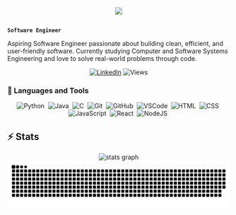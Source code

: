<h1 align="center">
    <img src="https://readme-typing-svg.herokuapp.com/?font=Inter&size=48&center=true&vCenter=true&width=500&height=70&color=4493F8&duration=4000&lines=Hi+There!+👋;+I'm+Amit!;" />
</h1>

**`Software Engineer`**

Aspiring Software Engineer passionate about building clean, efficient, and user-friendly software. Currently studying Computer and Software Systems Engineering and love to solve real-world problems through code.


<div align="center">
     <a href="https://linkedin.com/in/amitsuthram1/"><img src="https://img.shields.io/badge/LinkedIn-blue.svg?style=for-the-badge&logo=linkedin&logoColor=white" alt="LinkedIn"/></a>
    <img src="https://komarev.com/ghpvc/?username=amitsuthram1&style=for-the-badge&color=red" alt="Views"/>
</div>

### 🧰 Languages and Tools
<div align="center">
    <img src="https://cdn.jsdelivr.net/gh/devicons/devicon/icons/python/python-plain.svg" alt="Python" height="48rem"/>&nbsp;
    <img src="https://cdn.jsdelivr.net/gh/devicons/devicon/icons/java/java-original.svg" alt="Java" height="48rem"/>&nbsp;
    <img src="https://img.icons8.com/fluency/48/c-programming.png" alt="C" height="48rem"/>&nbsp;
    <img src="https://cdn.jsdelivr.net/gh/devicons/devicon/icons/git/git-original.svg" alt="Git" height="48rem"/>&nbsp;
    <img src="https://cdn.jsdelivr.net/gh/devicons/devicon/icons/github/github-original.svg" alt="GitHub" height="48rem"/>&nbsp;
    <img src="https://cdn.jsdelivr.net/gh/devicons/devicon@latest/icons/vscode/vscode-original.svg" alt="VSCode" height="48rem"/>&nbsp;
    <img src="https://cdn.jsdelivr.net/gh/devicons/devicon/icons/html5/html5-plain.svg"alt="HTML" height="48rem"/>&nbsp;
    <img src="https://cdn.jsdelivr.net/gh/devicons/devicon/icons/css3/css3-plain.svg" alt="CSS" height="48rem"/>&nbsp;
    <img src="https://cdn.jsdelivr.net/gh/devicons/devicon/icons/javascript/javascript-plain.svg" alt="JavaScript" height="48rem"/>&nbsp; 
    <img src="https://cdn.jsdelivr.net/gh/devicons/devicon/icons/react/react-original.svg" alt="React" height="48rem"/>&nbsp; 
    <img src="https://cdn.jsdelivr.net/gh/devicons/devicon/icons/nodejs/nodejs-original.svg" alt="NodeJS" height="48rem"/>&nbsp; 
</div>


## ⚡️ Stats

<div align="center">
  <img src="https://github-readme-stats.vercel.app/api?username=amitsuthram1&hide_title=false&hide_rank=false&show_icons=true&include_all_commits=true&count_private=true&disable_animations=false&theme=dracula&locale=en&hide_border=false" height="150" alt="stats graph"  />
</div>


<div align="center">
  <img src="https://github.com/amitsuthram1/amitsuthram1/blob/output/github-snake-dark.svg" alt="snake gif">
</div>

